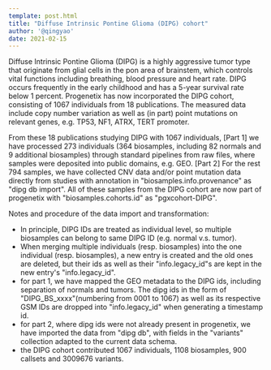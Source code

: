 ```yaml
---
template: post.html
title: "Diffuse Intrinsic Pontine Glioma (DIPG) cohort"
author: '@qingyao'
date: 2021-02-15
---
```



Diffuse Intrinsic Pontine Glioma (DIPG) is a highly aggressive tumor type that originate from glial cells in the pon area of brainstem, which controls vital functions including breathing, blood pressure and heart rate. DIPG occurs frequently in the early childhood and has a 5-year survival rate below 1 percent. Progenetix has now incorporated the DIPG cohort, consisting of 1067 individuals from 18 publications. The measured data include copy number variation as well as (in part) point mutations on relevant genes, e.g. TP53, NF1, ATRX, TERT promoter.

<!--more-->

From these 18 publications studying DIPG with 1067 individuals, [Part 1] we have processed 273 individuals (364 biosamples, including 82 normals and 9 additional biosamples) through standard pipelines from raw files, where samples were deposited into public domains, e.g. GEO. [Part 2] For the rest 794 samples, we have collected CNV data and/or point mutation data directly from studies with annotation in "biosamples.info.provenance" as "dipg db import". All of these samples from the DIPG cohort are now part of progenetix with "biosamples.cohorts.id" as "pgxcohort-DIPG".


Notes and procedure of the data import and transformation:
 - In principle, DIPG IDs are treated as individual level, so multiple biosamples can belong to same DIPG ID (e.g. normal v.s. tumor).
 - When merging multiple individuals (resp. biosamples) into the one individual (resp. biosamples), a new entry is created and the old ones are deleted, but their ids as well as their "info.legacy_id"s are kept in the new entry's "info.legacy_id".
 - for part 1, we have mapped the GEO metadata to the DIPG ids, including separation of normals and tumors. The dipg ids in the form of "DIPG_BS_xxxx"(numbering from 0001 to 1067) as well as its respective GSM IDs are dropped into "info.legacy_id" when generating a timestamp id. 
 - for part 2, where dipg ids were not already present in progenetix, we have imported the data from "dipg db", with fields in the "variants" collection adapted to the current data schema. 
 - the DIPG cohort contributed 1067 individuals, 1108 biosamples, 900 callsets and 3009676 variants.

